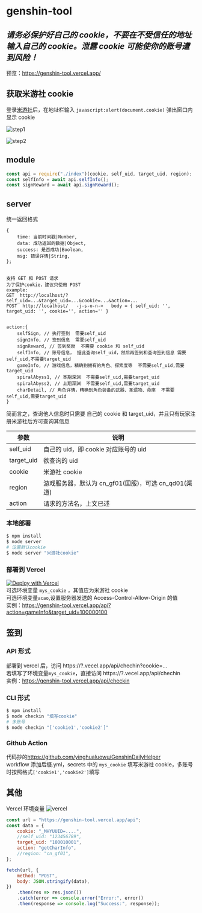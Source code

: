 # genshin-tool

## _请务必保护好自己的 cookie，不要在不受信任的地址输入自己的 cookie。泄露 cookie 可能使你的账号遭到风险！_

预览：<https://genshin-tool.vercel.app/>

## 获取米游社 cookie

登录[米游社](https://bbs.mihoyo.com/ys/)后，在地址栏输入 `javascript:alert(document.cookie)` 弹出窗口内显示 cookie

![step1](https://i.w3tt.com/2021/08/21/q6gH1.png)

![step2](https://i.w3tt.com/2021/08/21/q6y1G.png)

## module

```js
const api = require("./index")(cookie, self_uid, target_uid, region);
const selfInfo = await api.selfInfo();
const signReward = await api.signReward();
```

## server

统一返回格式

```
{
    time: 当前时间戳|Number,
    data: 成功返回的数据|Object,
    success: 是否成功|Boolean,
    msg: 错误详情|String,
};

```

```

支持 GET 和 POST 请求
为了保护cookie，建议只使用 POST
example:
GET  http://localhost/?self_uid=...&target_uid=...&cookie=...&action=...
POST  http://localhost/   -j-s-o-n->   body = { self_uid: '', target_uid: '', cookie='', action='' }


```

```
action:{
    selfSign, // 执行签到  需要self_uid
    signInfo, // 签到信息  需要self_uid
    signReward, // 签到奖励  不需要 cookie 和 self_uid
    selfInfo, // 账号信息， 据此查询self_uid，然后再签到和查询签到信息 需要self_uid,不需要target_uid
    gameInfo, // 游戏信息，精确到拥有的角色、探索度等  不需要self_uid,需要target_uid
    spiralAbyss1, // 本期深渊  不需要self_uid,需要target_uid
    spiralAbyss2, // 上期深渊  不需要self_uid,需要target_uid
    charDetail, // 角色详情，精确到角色装备的武器、圣遗物、命座  不需要self_uid,需要target_uid
}
```

简而言之，查询他人信息时只需要 自己的 cookie 和 target_uid，并且只有玩家注册米游社后方可查询其信息

| 参数       | 说明                                                 |
| ---------- | ---------------------------------------------------- |
| self_uid   | 自己的 uid，即 cookie 对应账号的 uid                 |
| target_uid | 欲查询的 uid                                         |
| cookie     | 米游社 cookie                                        |
| region     | 游戏服务器，默认为 cn_gf01(国服)，可选 cn_qd01(渠道) |
| action     | 请求的方法名，上文已述                               |

### 本地部署

```sh
$ npm install
$ node server
# 设置默认cookie
$ node server "米游社cookie"

```

### 部署到 Vercel

[![Deploy with Vercel](https://vercel.com/button)](<https://vercel.com/new/clone?repository-url=https%3A%2F%2Fgithub.com%2FCrazy-White%2Fgenshin-tool&env=mys_cookie,acao&envDescription=mys_cookie(%E5%8F%AF%E9%80%89)%3A%20%E7%B1%B3%E6%B8%B8%E7%A4%BEcookie%20%20%7C%20%20acao(%E5%8F%AF%E9%80%89)%3A%20%E8%AE%BE%E7%BD%AE%E6%9C%8D%E5%8A%A1%E5%99%A8%E5%8F%91%E9%80%81%E7%9A%84Access-Control-Allow-Origin%E7%9A%84%E5%80%BC%20&demo-url=https%3A%2F%2Fgenshin-tool.vercel.app%2Fapi>)  
可选环境变量 `mys_cookie` ，其值应为米游社 cookie  
可选环境变量`acao`,设置服务器发送的 Access-Control-Allow-Origin 的值  
实例：<https://genshin-tool.vercel.app/api?action=gameInfo&target_uid=100000100>

## 签到

### API 形式

部署到 vercel 后，访问 https://?.vecel.app/api/chechin?cookie=...  
若填写了环境变量`mys_cookie`，直接访问 https://?.vecel.app/api/chechin  
实例：<https://genshin-tool.vercel.app/api/checkin>

### CLI 形式

```sh
$ npm install
$ node checkin "填写cookie"
# 多账号
$ node checkin "['cookie1','cookie2']"
```

### Github Action

代码抄的<https://github.com/yinghualuowu/GenshinDailyHelper>  
workflow 添加后缀.yml，secrets 中的 `mys_cookie` 填写米游社 cookie，多账号时按照格式`['cookie1','cookie2']`填写

## 其他

Vercel 环境变量
![vercel](https://i.w3tt.com/2021/08/21/q6JxD.png)

```js
const url = "https://genshin-tool.vercel.app/api";
const data = {
    cookie: "_MHYUUID=....",
    //self_uid: "123456789",
    target_uid: "100010001",
    action: "getCharInfo",
    //region: "cn_gf01",
};

fetch(url, {
    method: "POST",
    body: JSON.stringify(data),
})
    .then(res => res.json())
    .catch(error => console.error("Error:", error))
    .then(response => console.log("Success:", response));
```
